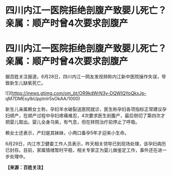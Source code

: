 # 四川内江一医院拒绝剖腹产致婴儿死亡？亲属：顺产时曾4次要求剖腹产

# 四川内江一医院拒绝剖腹产致婴儿死亡？亲属：顺产时曾4次要求剖腹产

据百姓关注报道，6月28日，四川内江一网友发视频称内江新中医院操作失误，导致新生儿缺氧死亡。

![](https://inews.gtimg.com/om_bt/OR9kdWrN3y-DQWIQYoQkxJp-
qM7DMEsylbUpptnIr5sOkAA/1000)

新生儿亲属赖女士称，孕妇羊水破裂送医院就诊，医生称孕妇各项指标正常建议孕妇顺产，在顺产过程中孕妇疼痛难忍，4次要求医生剖腹产，最后侧切了第四次才把婴儿取出。婴儿全身乌紫，有气息，但在转院治疗前停止了呼吸。

赖女士还表示，产妇是其妹妹，小两口备孕5年才迎来小生命。

6月29日，内江市卫健委工作人员表示，昨天相关领导已到现场处理，该孕妇病历已封存。目前，家属情绪暂时平稳，相关专家正为婴儿做鉴定工作，事件还在进一步处理中。

**【来源：百姓关注】**

